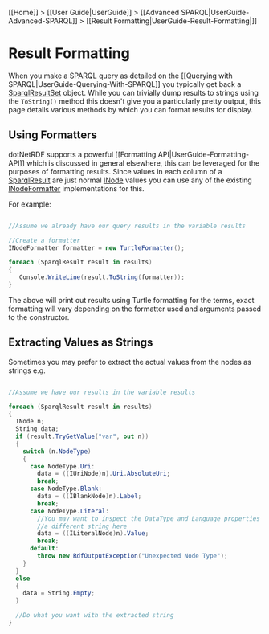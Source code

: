 [[Home]] > [[User Guide|UserGuide]] > [[Advanced SPARQL|UserGuide-Advanced-SPARQL]] > [[Result Formatting|UserGuide-Result-Formatting|]]

# Result Formatting 

When you make a SPARQL query as detailed on the [[Querying with SPARQL|UserGuide-Querying-With-SPARQL]] you typically get back a [SparqlResultSet](https://dotnetrdf.github.io/api/html/T_VDS_RDF_Query_SparqlResultSet.htm) object.  While you can trivially dump results to strings using the `ToString()` method this doesn't give you a particularly pretty output, this page details various methods by which you can format results for display.

## Using Formatters 

dotNetRDF supports a powerful [[Formatting API|UserGuide-Formatting-API]] which is discussed in general elsewhere, this can be leveraged for the purposes of formatting results.  Since values in each column of a [SparqlResult](https://dotnetrdf.github.io/api/html/T_VDS_RDF_Query_SparqlResult.htm) are just normal [INode](https://dotnetrdf.github.io/api/html/T_VDS_RDF_INode) values you can use any of the existing [INodeFormatter](http://www_dotnetrdf.org/api/index.asp?Topic=VDS.RDF.Writing.Formatting.INodeFormatter.htm) implementations for this.

For example:

```csharp

//Assume we already have our query results in the variable results

//Create a formatter
INodeFormatter formatter = new TurtleFormatter();

foreach (SparqlResult result in results)
{
   Console.WriteLine(result.ToString(formatter));
}
```

The above will print out results using Turtle formatting for the terms, exact formatting will vary depending on the formatter used and arguments passed to the constructor.

## Extracting Values as Strings 

Sometimes you may prefer to extract the actual values from the nodes as strings e.g.

```csharp

//Assume we have our results in the variable results

foreach (SparqlResult result in results)
{
  INode n;
  String data;
  if (result.TryGetValue("var", out n))
  {
    switch (n.NodeType)
    {
      case NodeType.Uri:
        data = ((IUriNode)n).Uri.AbsoluteUri;
        break;
      case NodeType.Blank:
        data = ((IBlankNode)n).Label;
        break;
      case NodeType.Literal:
        //You may want to inspect the DataType and Language properties and generate
        //a different string here
        data = ((ILiteralNode)n).Value;
        break;
      default:
        throw new RdfOutputException("Unexpected Node Type");
    }
  }
  else
  {
    data = String.Empty;
  }

  //Do what you want with the extracted string
}
```